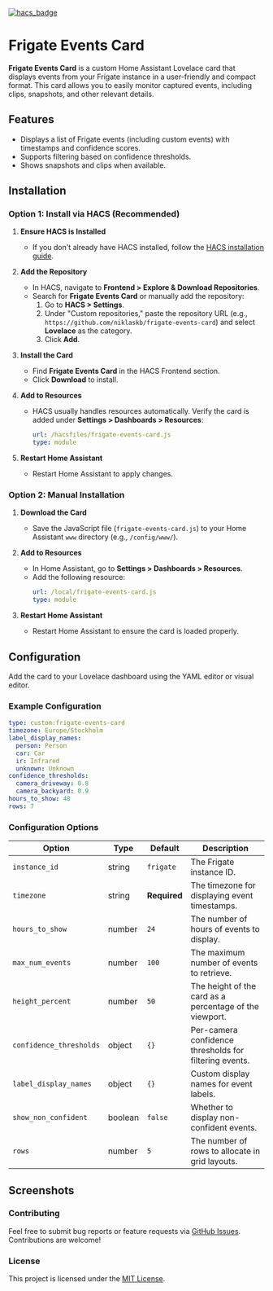 [![hacs_badge](https://img.shields.io/badge/HACS-Custom-41BDF5.svg?style=for-the-badge)](https://github.com/hacs/integration)

# Frigate Events Card

**Frigate Events Card** is a custom Home Assistant Lovelace card that displays events from your Frigate instance in a user-friendly and compact format. This card allows you to easily monitor captured events, including clips, snapshots, and other relevant details.

## Features
- Displays a list of Frigate events (including custom events) with timestamps and confidence scores.
- Supports filtering based on confidence thresholds.
- Shows snapshots and clips when available.


## Installation

### Option 1: Install via HACS (Recommended)

1. **Ensure HACS is Installed**
   - If you don't already have HACS installed, follow the [HACS installation guide](https://hacs.xyz/docs/setup/download).

2. **Add the Repository**
   - In HACS, navigate to **Frontend > Explore & Download Repositories**.
   - Search for **Frigate Events Card** or manually add the repository:
     1. Go to **HACS > Settings**.
     2. Under "Custom repositories," paste the repository URL (e.g., `https://github.com/niklaskb/frigate-events-card`) and select **Lovelace** as the category.
     3. Click **Add**.

3. **Install the Card**
   - Find **Frigate Events Card** in the HACS Frontend section.
   - Click **Download** to install.

4. **Add to Resources**
   - HACS usually handles resources automatically. Verify the card is added under **Settings > Dashboards > Resources**:
     ```yaml
     url: /hacsfiles/frigate-events-card.js
     type: module
     ```

5. **Restart Home Assistant**
   - Restart Home Assistant to apply changes.

### Option 2: Manual Installation

1. **Download the Card**
   - Save the JavaScript file (`frigate-events-card.js`) to your Home Assistant `www` directory (e.g., `/config/www/`).

2. **Add to Resources**
   - In Home Assistant, go to **Settings > Dashboards > Resources**.
   - Add the following resource:
     ```yaml
     url: /local/frigate-events-card.js
     type: module
     ```

3. **Restart Home Assistant**
   - Restart Home Assistant to ensure the card is loaded properly.


## Configuration

Add the card to your Lovelace dashboard using the YAML editor or visual editor.

### Example Configuration
```yaml
type: custom:frigate-events-card
timezone: Europe/Stockholm
label_display_names:
  person: Person
  car: Car
  ir: Infrared
  unknown: Unknown
confidence_thresholds:
  camera_driveway: 0.8
  camera_backyard: 0.9
hours_to_show: 48
rows: 7
```

### Configuration Options
| Option                  | Type      | Default      | Description                                               |
|-------------------------|-----------|--------------|-----------------------------------------------------------|
| `instance_id`           | string    | `frigate`    | The Frigate instance ID.                                  |
| `timezone`              | string    | **Required** | The timezone for displaying event timestamps.             |
| `hours_to_show`         | number    | `24`         | The number of hours of events to display.                 |
| `max_num_events`        | number    | `100`        | The maximum number of events to retrieve.                 |
| `height_percent`        | number    | `50`         | The height of the card as a percentage of the viewport.   |
| `confidence_thresholds` | object    | `{}`         | Per-camera confidence thresholds for filtering events.    |
| `label_display_names`   | object    | `{}`         | Custom display names for event labels.                    |
| `show_non_confident`    | boolean   | `false`      | Whether to display non-confident events.                  |
| `rows`                  | number    | `5`          | The number of rows to allocate in grid layouts.           |

## Screenshots


### Contributing

Feel free to submit bug reports or feature requests via [GitHub Issues](https://github.com/your-repo-url). Contributions are welcome!


### License

This project is licensed under the [MIT License](https://opensource.org/licenses/MIT).
